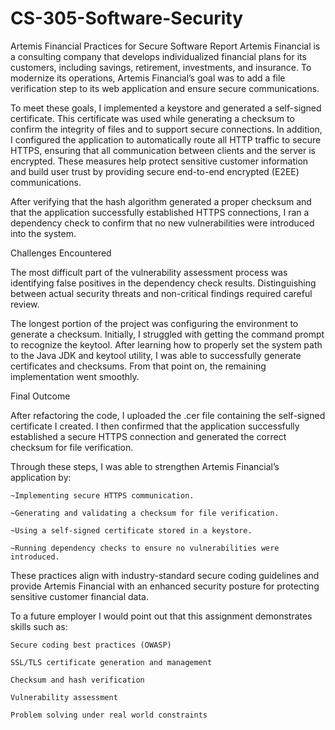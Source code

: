 # CS-305-Software-Security
Artemis Financial Practices for Secure Software Report
Artemis Financial is a consulting company that develops individualized financial plans for its customers, including savings, retirement, investments, and insurance. To modernize its operations, Artemis Financial’s goal was to add a file verification step to its web application and ensure secure communications.

To meet these goals, I implemented a keystore and generated a self-signed certificate. This certificate was used while generating a checksum to confirm the integrity of files and to support secure connections. In addition, I configured the application to automatically route all HTTP traffic to secure HTTPS, ensuring that all communication between clients and the server is encrypted. These measures help protect sensitive customer information and build user trust by providing secure end-to-end encrypted (E2EE) communications.

After verifying that the hash algorithm generated a proper checksum and that the application successfully established HTTPS connections, I ran a dependency check to confirm that no new vulnerabilities were introduced into the system.

Challenges Encountered

The most difficult part of the vulnerability assessment process was identifying false positives in the dependency check results. Distinguishing between actual security threats and non-critical findings required careful review.

The longest portion of the project was configuring the environment to generate a checksum. Initially, I struggled with getting the command prompt to recognize the keytool. After learning how to properly set the system path to the Java JDK and keytool utility, I was able to successfully generate certificates and checksums. From that point on, the remaining implementation went smoothly.

Final Outcome

After refactoring the code, I uploaded the .cer file containing the self-signed certificate I created. I then confirmed that the application successfully established a secure HTTPS connection and generated the correct checksum for file verification.

Through these steps, I was able to strengthen Artemis Financial’s application by:

    ~Implementing secure HTTPS communication.

    ~Generating and validating a checksum for file verification.

    ~Using a self-signed certificate stored in a keystore.

    ~Running dependency checks to ensure no vulnerabilities were introduced.

These practices align with industry-standard secure coding guidelines and provide Artemis Financial with an enhanced security posture for protecting sensitive customer financial data.

To a future employer I would point out that this assignment demonstrates skills such as:
    
    Secure coding best practices (OWASP) 
    
    SSL/TLS certificate generation and management
    
    Checksum and hash verification
    
    Vulnerability assessment
    
    Problem solving under real world constraints
